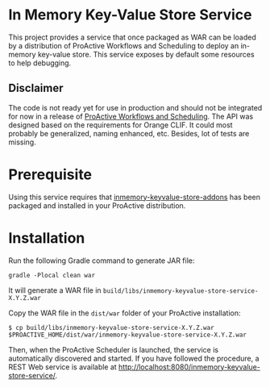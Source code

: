# In Memory Key-Value Store Service

This project provides a service that once packaged as WAR can be loaded
by a distribution of ProActive Workflows and Scheduling to deploy an
in-memory key-value store. This service exposes by default some
resources to help debugging.

## Disclaimer

The code is not ready yet for use in production and should not be integrated for
now in a release of [ProActive Workflows and Scheduling](https://github.com/ow2-proactive/scheduling). The API was designed
based on the requirements for Orange CLIF. It could most probably be
generalized, naming enhanced, etc. Besides, lot of tests are missing.

# Prerequisite

Using this service requires that [inmemory-keyvalue-store-addons](https://github.com/ow2-proactive/inmemory-keyvalue-store-addons) has been
packaged and installed in your ProActive distribution.

# Installation

Run the following Gradle command to generate JAR file:

``` gradle -Plocal clean war ```

It will generate a WAR file in
`build/libs/inmemory-keyvalue-store-service-X.Y.Z.war`

Copy the WAR file in the `dist/war` folder of your ProActive installation:

```
$ cp build/libs/inmemory-keyvalue-store-service-X.Y.Z.war $PROACTIVE_HOME/dist/war/inmemory-keyvalue-store-service-X.Y.Z.war
```

Then, when the ProActive Scheduler is launched, the service is automatically discovered and started. If you have followed the procedure, a REST Web service is available at [http://localhost:8080/inmemory-keyvalue-store-service/](http://localhost:8080/inmemory-keyvalue-store-service/).
